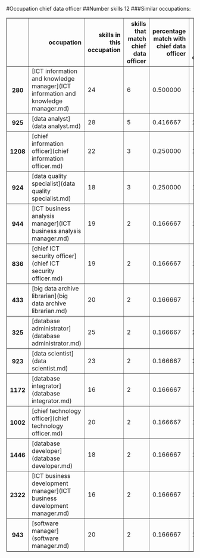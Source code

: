 #Occupation chief data officer
##Number skills 12
###Similar occupations:
<table border="1" class="dataframe">
  <thead>
    <tr style="text-align: right;">
      <th></th>
      <th>occupation</th>
      <th>skills in this occupation</th>
      <th>skills that match chief data officer</th>
      <th>percentage match with chief data officer</th>
      <th>skills not in chief data officer</th>
    </tr>
  </thead>
  <tbody>
    <tr>
      <th>280</th>
      <td>[ICT information and knowledge manager](ICT information and knowledge manager.md)</td>
      <td>24</td>
      <td>6</td>
      <td>0.500000</td>
      <td>18</td>
    </tr>
    <tr>
      <th>925</th>
      <td>[data analyst](data analyst.md)</td>
      <td>28</td>
      <td>5</td>
      <td>0.416667</td>
      <td>23</td>
    </tr>
    <tr>
      <th>1208</th>
      <td>[chief information officer](chief information officer.md)</td>
      <td>22</td>
      <td>3</td>
      <td>0.250000</td>
      <td>19</td>
    </tr>
    <tr>
      <th>924</th>
      <td>[data quality specialist](data quality specialist.md)</td>
      <td>18</td>
      <td>3</td>
      <td>0.250000</td>
      <td>15</td>
    </tr>
    <tr>
      <th>944</th>
      <td>[ICT business analysis manager](ICT business analysis manager.md)</td>
      <td>19</td>
      <td>2</td>
      <td>0.166667</td>
      <td>17</td>
    </tr>
    <tr>
      <th>836</th>
      <td>[chief ICT security officer](chief ICT security officer.md)</td>
      <td>19</td>
      <td>2</td>
      <td>0.166667</td>
      <td>17</td>
    </tr>
    <tr>
      <th>433</th>
      <td>[big data archive librarian](big data archive librarian.md)</td>
      <td>20</td>
      <td>2</td>
      <td>0.166667</td>
      <td>18</td>
    </tr>
    <tr>
      <th>325</th>
      <td>[database administrator](database administrator.md)</td>
      <td>25</td>
      <td>2</td>
      <td>0.166667</td>
      <td>23</td>
    </tr>
    <tr>
      <th>923</th>
      <td>[data scientist](data scientist.md)</td>
      <td>23</td>
      <td>2</td>
      <td>0.166667</td>
      <td>21</td>
    </tr>
    <tr>
      <th>1172</th>
      <td>[database integrator](database integrator.md)</td>
      <td>16</td>
      <td>2</td>
      <td>0.166667</td>
      <td>14</td>
    </tr>
    <tr>
      <th>1002</th>
      <td>[chief technology officer](chief technology officer.md)</td>
      <td>20</td>
      <td>2</td>
      <td>0.166667</td>
      <td>18</td>
    </tr>
    <tr>
      <th>1446</th>
      <td>[database developer](database developer.md)</td>
      <td>18</td>
      <td>2</td>
      <td>0.166667</td>
      <td>16</td>
    </tr>
    <tr>
      <th>2322</th>
      <td>[ICT business development manager](ICT business development manager.md)</td>
      <td>16</td>
      <td>2</td>
      <td>0.166667</td>
      <td>14</td>
    </tr>
    <tr>
      <th>943</th>
      <td>[software manager](software manager.md)</td>
      <td>20</td>
      <td>2</td>
      <td>0.166667</td>
      <td>18</td>
    </tr>
  </tbody>
</table>

